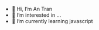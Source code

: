 - 👋 Hi, I’m An Tran
- 👀 I’m interested in ...
- 🌱 I’m currently learning javascript


<!---
AnTranQuoc/AnTranQuoc is a ✨ special ✨ repository because its `README.md` (this file) appears on your GitHub profile.
You can click the Preview link to take a look at your changes.
--->
